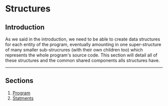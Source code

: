Structures
==========

## Introduction

As we said in the introduction, we need to be able to create data structures for each entity of the program, eventually amounting in one super-structure of many smaller sub-strucrures (with their own children too) which represents the whole program's source code. This section will detail all of these structures and the common shared components alls structures have.

---

## Sections

1. [Program](program)
2. [Statments](statements)